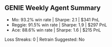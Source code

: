 ## GENIE Weekly Agent Summary

- Mo: 93.2% win rate | Sharpe: 2.1 | $341 PnL
- Reggie: 91.5% win rate | Sharpe: 1.9 | $297 PnL
- Ace: 88.6% win rate | Sharpe: 1.6 | $215 PnL

Loss Streaks: 0 | Retrain Suggested: No